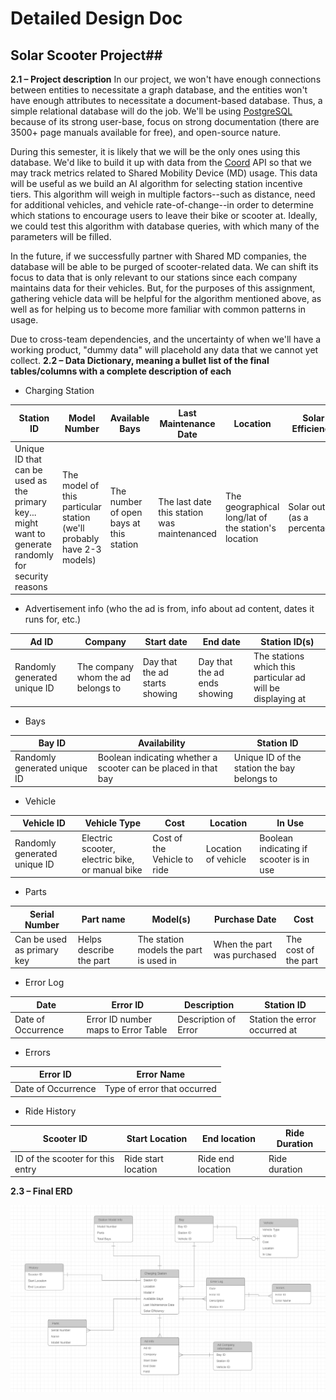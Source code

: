 # Detailed Design Doc #
## Solar Scooter Project##

**2.1 – Project description**
In our project, we won't have enough connections between entities to necessitate a graph database, and the entities won't have enough attributes to necessitate a document-based database. Thus, a simple relational database will do the job.  We'll be using [PostgreSQL](https://www.postgresql.org/) because of its strong user-base, focus on strong documentation (there are 3500+ page manuals available for free), and open-source nature.

During this semester, it is likely that we will be the only ones using this database.  We'd like to build it up with data from the [Coord](https://coord.co/quickstart/sv) API so that we may track metrics related to Shared Mobility Device (MD) usage.  This data will be useful as we build an AI algorithm for selecting station incentive tiers.  This algorithm will weigh in multiple factors--such as distance, need for additional vehicles, and vehicle rate-of-change--in order to determine which stations to encourage users to leave their bike or scooter at.  Ideally, we could test this algorithm with database queries, with which many of the parameters will be filled.

In the future, if we successfully partner with Shared MD companies, the database will be able to be purged of scooter-related data.  We can shift its focus to data that is only relevant to our stations since each company maintains data for their vehicles.  But, for the purposes of this assignment, gathering vehicle data will be helpful for the algorithm mentioned above, as well as for helping us to become more familiar with common patterns in usage.

Due to cross-team dependencies, and the uncertainty of when we'll have a working product, &quot;dummy data&quot; will placehold any data that we cannot yet collect.
**2.2 – Data Dictionary, meaning a bullet list of the final tables/columns with a complete description of each**

- Charging Station

| Station ID | Model Number | Available Bays | Last Maintenance Date | Location | Solar Efficiency |
| --- | --- | --- | --- | --- | --- |
| Unique ID that can be used as the primary key... might want to generate randomly for security reasons | The model of this particular station (we'll probably have 2-3 models) | The number of open bays at this station | The last date this station was maintenanced | The geographical long/lat of the station's location | Solar output (as a percentage) |

- Advertisement info (who the ad is from, info about ad content, dates it runs for, etc.)

| Ad ID | Company | Start date | End date | Station ID(s) |
| --- | --- | --- | --- | --- |
| Randomly generated unique ID | The company whom the ad belongs to | Day that the ad starts showing | Day that the ad ends showing | The stations which this particular ad will be displaying at |

- Bays

| Bay ID | Availability | Station ID |
| --- | --- | --- |
| Randomly generated unique ID | Boolean indicating whether a scooter can be placed in that bay | Unique ID of the station the bay belongs to|

- Vehicle

| Vehicle ID | Vehicle Type | Cost | Location | In Use |
| --- | --- | --- | --- | --- |
| Randomly generated unique ID | Electric scooter, electric bike, or manual bike | Cost of the Vehicle to ride | Location of vehicle | Boolean indicating if scooter is in use |

- Parts

| Serial Number | Part name | Model(s) | Purchase Date | Cost |
| --- | --- | --- | --- | --- |
| Can be used as primary key | Helps describe the part | The station models the part is used in | When the part was purchased | The cost of the part |

- Error Log

| Date | Error ID | Description | Station ID |
| --- | --- | --- | ---|
| Date of Occurrence | Error ID number maps to Error Table | Description of Error | Station the error occurred at |

- Errors

| Error ID | Error Name |
| --- | --- |
| Date of Occurrence | Type of error that occurred |

- Ride History

| Scooter ID | Start Location | End location | Ride Duration |
| --- | --- | --- | --- |
| ID of the scooter for this entry | Ride start location | Ride end location | Ride duration |


**2.3 – Final ERD**

![ERD](./images/ERD2.png)
